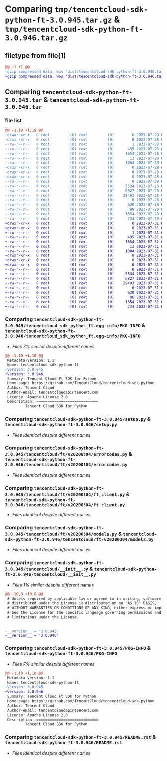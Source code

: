 # Comparing `tmp/tencentcloud-sdk-python-ft-3.0.945.tar.gz` & `tmp/tencentcloud-sdk-python-ft-3.0.946.tar.gz`

## filetype from file(1)

```diff
@@ -1 +1 @@
-gzip compressed data, was "dist/tencentcloud-sdk-python-ft-3.0.945.tar", last modified: Fri Jul 28 00:28:36 2023, max compression
+gzip compressed data, was "dist/tencentcloud-sdk-python-ft-3.0.946.tar", last modified: Mon Jul 31 00:26:34 2023, max compression
```

## Comparing `tencentcloud-sdk-python-ft-3.0.945.tar` & `tencentcloud-sdk-python-ft-3.0.946.tar`

### file list

```diff
@@ -1,19 +1,19 @@
-drwxr-xr-x   0 root         (0) root         (0)        0 2023-07-28 00:28:36.000000 tencentcloud-sdk-python-ft-3.0.945/
-drwxr-xr-x   0 root         (0) root         (0)        0 2023-07-28 00:28:36.000000 tencentcloud-sdk-python-ft-3.0.945/tencentcloud_sdk_python_ft.egg-info/
--rw-r--r--   0 root         (0) root         (0)        1 2023-07-28 00:28:36.000000 tencentcloud-sdk-python-ft-3.0.945/tencentcloud_sdk_python_ft.egg-info/dependency_links.txt
--rw-r--r--   0 root         (0) root         (0)      435 2023-07-28 00:28:36.000000 tencentcloud-sdk-python-ft-3.0.945/tencentcloud_sdk_python_ft.egg-info/SOURCES.txt
--rw-r--r--   0 root         (0) root         (0)     1654 2023-07-28 00:28:36.000000 tencentcloud-sdk-python-ft-3.0.945/tencentcloud_sdk_python_ft.egg-info/PKG-INFO
--rw-r--r--   0 root         (0) root         (0)       13 2023-07-28 00:28:36.000000 tencentcloud-sdk-python-ft-3.0.945/tencentcloud_sdk_python_ft.egg-info/top_level.txt
--rw-r--r--   0 root         (0) root         (0)     1004 2023-07-28 00:28:35.000000 tencentcloud-sdk-python-ft-3.0.945/setup.py
-drwxr-xr-x   0 root         (0) root         (0)        0 2023-07-28 00:28:36.000000 tencentcloud-sdk-python-ft-3.0.945/tencentcloud/
-drwxr-xr-x   0 root         (0) root         (0)        0 2023-07-28 00:28:36.000000 tencentcloud-sdk-python-ft-3.0.945/tencentcloud/ft/
-drwxr-xr-x   0 root         (0) root         (0)        0 2023-07-28 00:28:36.000000 tencentcloud-sdk-python-ft-3.0.945/tencentcloud/ft/v20200304/
--rw-r--r--   0 root         (0) root         (0)        0 2023-07-28 00:28:35.000000 tencentcloud-sdk-python-ft-3.0.945/tencentcloud/ft/v20200304/__init__.py
--rw-r--r--   0 root         (0) root         (0)     5534 2023-07-28 00:28:35.000000 tencentcloud-sdk-python-ft-3.0.945/tencentcloud/ft/v20200304/errorcodes.py
--rw-r--r--   0 root         (0) root         (0)     6827 2023-07-28 00:28:35.000000 tencentcloud-sdk-python-ft-3.0.945/tencentcloud/ft/v20200304/ft_client.py
--rw-r--r--   0 root         (0) root         (0)    29493 2023-07-28 00:28:35.000000 tencentcloud-sdk-python-ft-3.0.945/tencentcloud/ft/v20200304/models.py
--rw-r--r--   0 root         (0) root         (0)        0 2023-07-28 00:28:35.000000 tencentcloud-sdk-python-ft-3.0.945/tencentcloud/ft/__init__.py
--rw-r--r--   0 root         (0) root         (0)      630 2023-07-28 00:28:35.000000 tencentcloud-sdk-python-ft-3.0.945/tencentcloud/__init__.py
--rw-r--r--   0 root         (0) root         (0)       88 2023-07-28 00:28:36.000000 tencentcloud-sdk-python-ft-3.0.945/setup.cfg
--rw-r--r--   0 root         (0) root         (0)     1654 2023-07-28 00:28:36.000000 tencentcloud-sdk-python-ft-3.0.945/PKG-INFO
--rw-r--r--   0 root         (0) root         (0)      734 2023-07-28 00:28:35.000000 tencentcloud-sdk-python-ft-3.0.945/README.rst
+drwxr-xr-x   0 root         (0) root         (0)        0 2023-07-31 00:26:34.000000 tencentcloud-sdk-python-ft-3.0.946/
+drwxr-xr-x   0 root         (0) root         (0)        0 2023-07-31 00:26:34.000000 tencentcloud-sdk-python-ft-3.0.946/tencentcloud_sdk_python_ft.egg-info/
+-rw-r--r--   0 root         (0) root         (0)        1 2023-07-31 00:26:34.000000 tencentcloud-sdk-python-ft-3.0.946/tencentcloud_sdk_python_ft.egg-info/dependency_links.txt
+-rw-r--r--   0 root         (0) root         (0)      435 2023-07-31 00:26:34.000000 tencentcloud-sdk-python-ft-3.0.946/tencentcloud_sdk_python_ft.egg-info/SOURCES.txt
+-rw-r--r--   0 root         (0) root         (0)     1654 2023-07-31 00:26:34.000000 tencentcloud-sdk-python-ft-3.0.946/tencentcloud_sdk_python_ft.egg-info/PKG-INFO
+-rw-r--r--   0 root         (0) root         (0)       13 2023-07-31 00:26:34.000000 tencentcloud-sdk-python-ft-3.0.946/tencentcloud_sdk_python_ft.egg-info/top_level.txt
+-rw-r--r--   0 root         (0) root         (0)     1004 2023-07-31 00:26:34.000000 tencentcloud-sdk-python-ft-3.0.946/setup.py
+drwxr-xr-x   0 root         (0) root         (0)        0 2023-07-31 00:26:34.000000 tencentcloud-sdk-python-ft-3.0.946/tencentcloud/
+drwxr-xr-x   0 root         (0) root         (0)        0 2023-07-31 00:26:34.000000 tencentcloud-sdk-python-ft-3.0.946/tencentcloud/ft/
+drwxr-xr-x   0 root         (0) root         (0)        0 2023-07-31 00:26:34.000000 tencentcloud-sdk-python-ft-3.0.946/tencentcloud/ft/v20200304/
+-rw-r--r--   0 root         (0) root         (0)        0 2023-07-31 00:26:34.000000 tencentcloud-sdk-python-ft-3.0.946/tencentcloud/ft/v20200304/__init__.py
+-rw-r--r--   0 root         (0) root         (0)     5534 2023-07-31 00:26:34.000000 tencentcloud-sdk-python-ft-3.0.946/tencentcloud/ft/v20200304/errorcodes.py
+-rw-r--r--   0 root         (0) root         (0)     6827 2023-07-31 00:26:34.000000 tencentcloud-sdk-python-ft-3.0.946/tencentcloud/ft/v20200304/ft_client.py
+-rw-r--r--   0 root         (0) root         (0)    29493 2023-07-31 00:26:34.000000 tencentcloud-sdk-python-ft-3.0.946/tencentcloud/ft/v20200304/models.py
+-rw-r--r--   0 root         (0) root         (0)        0 2023-07-31 00:26:34.000000 tencentcloud-sdk-python-ft-3.0.946/tencentcloud/ft/__init__.py
+-rw-r--r--   0 root         (0) root         (0)      630 2023-07-31 00:26:34.000000 tencentcloud-sdk-python-ft-3.0.946/tencentcloud/__init__.py
+-rw-r--r--   0 root         (0) root         (0)       88 2023-07-31 00:26:34.000000 tencentcloud-sdk-python-ft-3.0.946/setup.cfg
+-rw-r--r--   0 root         (0) root         (0)     1654 2023-07-31 00:26:34.000000 tencentcloud-sdk-python-ft-3.0.946/PKG-INFO
+-rw-r--r--   0 root         (0) root         (0)      734 2023-07-31 00:26:34.000000 tencentcloud-sdk-python-ft-3.0.946/README.rst
```

### Comparing `tencentcloud-sdk-python-ft-3.0.945/tencentcloud_sdk_python_ft.egg-info/PKG-INFO` & `tencentcloud-sdk-python-ft-3.0.946/tencentcloud_sdk_python_ft.egg-info/PKG-INFO`

 * *Files 7% similar despite different names*

```diff
@@ -1,10 +1,10 @@
 Metadata-Version: 1.1
 Name: tencentcloud-sdk-python-ft
-Version: 3.0.945
+Version: 3.0.946
 Summary: Tencent Cloud Ft SDK for Python
 Home-page: https://github.com/TencentCloud/tencentcloud-sdk-python
 Author: Tencent Cloud
 Author-email: tencentcloudapi@tencent.com
 License: Apache License 2.0
 Description: ============================
         Tencent Cloud SDK for Python
```

### Comparing `tencentcloud-sdk-python-ft-3.0.945/setup.py` & `tencentcloud-sdk-python-ft-3.0.946/setup.py`

 * *Files identical despite different names*

### Comparing `tencentcloud-sdk-python-ft-3.0.945/tencentcloud/ft/v20200304/errorcodes.py` & `tencentcloud-sdk-python-ft-3.0.946/tencentcloud/ft/v20200304/errorcodes.py`

 * *Files identical despite different names*

### Comparing `tencentcloud-sdk-python-ft-3.0.945/tencentcloud/ft/v20200304/ft_client.py` & `tencentcloud-sdk-python-ft-3.0.946/tencentcloud/ft/v20200304/ft_client.py`

 * *Files identical despite different names*

### Comparing `tencentcloud-sdk-python-ft-3.0.945/tencentcloud/ft/v20200304/models.py` & `tencentcloud-sdk-python-ft-3.0.946/tencentcloud/ft/v20200304/models.py`

 * *Files identical despite different names*

### Comparing `tencentcloud-sdk-python-ft-3.0.945/tencentcloud/__init__.py` & `tencentcloud-sdk-python-ft-3.0.946/tencentcloud/__init__.py`

 * *Files 1% similar despite different names*

```diff
@@ -10,8 +10,8 @@
 # Unless required by applicable law or agreed to in writing, software
 # distributed under the License is distributed on an "AS IS" BASIS,
 # WITHOUT WARRANTIES OR CONDITIONS OF ANY KIND, either express or implied.
 # See the License for the specific language governing permissions and
 # limitations under the License.
 
 
-__version__ = '3.0.945'
+__version__ = '3.0.946'
```

### Comparing `tencentcloud-sdk-python-ft-3.0.945/PKG-INFO` & `tencentcloud-sdk-python-ft-3.0.946/PKG-INFO`

 * *Files 7% similar despite different names*

```diff
@@ -1,10 +1,10 @@
 Metadata-Version: 1.1
 Name: tencentcloud-sdk-python-ft
-Version: 3.0.945
+Version: 3.0.946
 Summary: Tencent Cloud Ft SDK for Python
 Home-page: https://github.com/TencentCloud/tencentcloud-sdk-python
 Author: Tencent Cloud
 Author-email: tencentcloudapi@tencent.com
 License: Apache License 2.0
 Description: ============================
         Tencent Cloud SDK for Python
```

### Comparing `tencentcloud-sdk-python-ft-3.0.945/README.rst` & `tencentcloud-sdk-python-ft-3.0.946/README.rst`

 * *Files identical despite different names*

